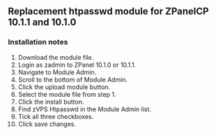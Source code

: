 ## Replacement htpasswd module for ZPanelCP 10.1.1 and 10.1.0

### Installation notes

1. Download the module file.
2. Login as zadmin to ZPanel 10.1.0 or 10.1.1.
3. Navigate to Module Admin.
4. Scroll to the bottom of Module Admin.
5. Click the upload module button.
6. Select the module file from step 1.
7. Click the install button.
8. Find zVPS Htpasswd in the Module Admin list.
9. Tick all three checkboxes.
10. Click save changes.
